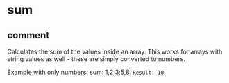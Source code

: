 # sum
## comment

Calculates the sum of the values inside an array.
This works for arrays with string values as well - these are simply converted to numbers.

Example with only numbers:
sum: 1,2;3;5,8.
`Result: 10`